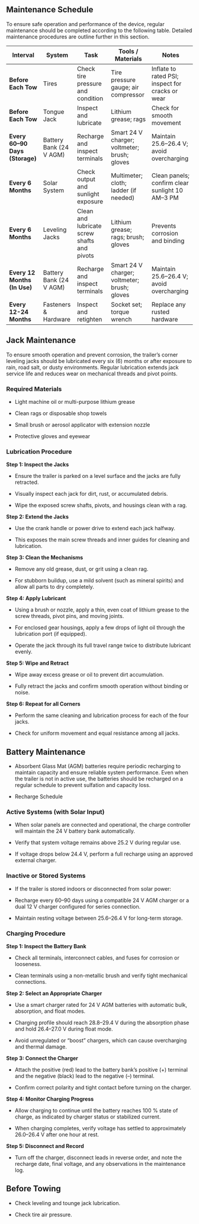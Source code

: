 ## Maintenance Schedule



To ensure safe operation and performance of the device, regular maintenance should be completed according to the following table. Detailed maintenance procedures are outline further in this section.

| **Interval**                   | **System**              | **Task**                                    | **Tools / Materials**                        | **Notes**                                        |
| ------------------------------ | ----------------------- | ------------------------------------------- | -------------------------------------------- | ------------------------------------------------ |
| **Before Each Tow**            | Tires                   | Check tire pressure and condition           | Tire pressure gauge; air compressor          | Inflate to rated PSI; inspect for cracks or wear |
| **Before Each Tow**            | Tongue Jack             | Inspect and lubricate                       | Lithium grease; rags                         | Check for smooth movement                        |
| **Every 60–90 Days (Storage)** | Battery Bank (24 V AGM) | Recharge and inspect terminals              | Smart 24 V charger; voltmeter; brush; gloves | Maintain 25.6–26.4 V; avoid overcharging         |
| **Every 6 Months**             | Solar System            | Check output and sunlight exposure          | Multimeter; cloth; ladder (if needed)        | Clean panels; confirm clear sunlight 10 AM–3 PM  |
| **Every 6 Months**             | Leveling Jacks          | Clean and lubricate screw shafts and pivots | Lithium grease; rags; brush; gloves          | Prevents corrosion and binding                   |
| **Every 12 Months (In Use)**   | Battery Bank (24 V AGM) | Recharge and inspect terminals              | Smart 24 V charger; voltmeter; brush; gloves | Maintain 25.6–26.4 V; avoid overcharging         |
| **Every 12-24 Months**         | Fasteners & Hardware    | Inspect and retighten                       | Socket set; torque wrench                    | Replace any rusted hardware                      |



## Jack Maintenance

To ensure smooth operation and prevent corrosion, the trailer’s corner leveling jacks should be lubricated every six (6) months or after exposure to rain, road salt, or dusty environments. Regular lubrication extends jack service life and reduces wear on mechanical threads and pivot points.

### Required Materials

* Light machine oil or multi-purpose lithium grease

* Clean rags or disposable shop towels

* Small brush or aerosol applicator with extension nozzle

* Protective gloves and eyewear



### Lubrication Procedure

**Step 1: Inspect the Jacks**

* Ensure the trailer is parked on a level surface and the jacks are fully retracted.

* Visually inspect each jack for dirt, rust, or accumulated debris.

* Wipe the exposed screw shafts, pivots, and housings clean with a rag.

**Step 2: Extend the Jacks**

* Use the crank handle or power drive to extend each jack halfway.

* This exposes the main screw threads and inner guides for cleaning and lubrication.

**Step 3: Clean the Mechanisms**

* Remove any old grease, dust, or grit using a clean rag.

* For stubborn buildup, use a mild solvent (such as mineral spirits) and allow all parts to dry completely.

**Step 4: Apply Lubricant**

* Using a brush or nozzle, apply a thin, even coat of lithium grease to the screw threads, pivot pins, and moving joints.

* For enclosed gear housings, apply a few drops of light oil through the lubrication port (if equipped).

* Operate the jack through its full travel range twice to distribute lubricant evenly.

**Step 5: Wipe and Retract**

* Wipe away excess grease or oil to prevent dirt accumulation.

* Fully retract the jacks and confirm smooth operation without binding or noise.

**Step 6: Repeat for all Corners**

* Perform the same cleaning and lubrication process for each of the four jacks.

* Check for uniform movement and equal resistance among all jacks.



## Battery Maintenance

* Absorbent Glass Mat (AGM) batteries require periodic recharging to maintain capacity and ensure reliable system performance. Even when the trailer is not in active use, the batteries should be recharged on a regular schedule to prevent sulfation and capacity loss.

* Recharge Schedule

### Active Systems (with Solar Input)

* When solar panels are connected and operational, the charge controller will maintain the 24 V battery bank automatically.

* Verify that system voltage remains above 25.2 V during regular use.

* If voltage drops below 24.4 V, perform a full recharge using an approved external charger.

### Inactive or Stored Systems
* If the trailer is stored indoors or disconnected from solar power:

* Recharge every 60–90 days using a compatible 24 V AGM charger or a dual 12 V charger configured for series connection.

* Maintain resting voltage between 25.6–26.4 V for long-term storage.



### Charging Procedure

**Step 1: Inspect the Battery Bank**

* Check all terminals, interconnect cables, and fuses for corrosion or looseness.

* Clean terminals using a non-metallic brush and verify tight mechanical connections.

**Step 2: Select an Appropriate Charger**

* Use a smart charger rated for 24 V AGM batteries with automatic bulk, absorption, and float modes.

* Charging profile should reach 28.8–29.4 V during the absorption phase and hold 26.4–27.0 V during float mode.

* Avoid unregulated or “boost” chargers, which can cause overcharging and thermal damage.

**Step 3: Connect the Charger**

* Attach the positive (red) lead to the battery bank’s positive (+) terminal and the negative (black) lead to the negative (–) terminal.

* Confirm correct polarity and tight contact before turning on the charger.

**Step 4: Monitor Charging Progress**

* Allow charging to continue until the battery reaches 100 % state of charge, as indicated by charger status or stabilized current.

* When charging completes, verify voltage has settled to approximately 26.0–26.4 V after one hour at rest.

**Step 5: Disconnect and Record**

* Turn off the charger, disconnect leads in reverse order, and note the recharge date, final voltage, and any observations in the maintenance log.



## Before Towing

* Check leveling and tounge jack lubrication.

* Check tire air pressure.
